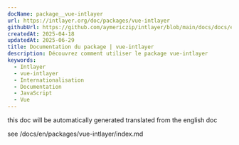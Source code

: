 ```yaml
---
docName: package__vue-intlayer
url: https://intlayer.org/doc/packages/vue-intlayer
githubUrl: https://github.com/aymericzip/intlayer/blob/main/docs/docs/en/packages/vue-intlayer/index.md
createdAt: 2025-04-18
updatedAt: 2025-06-29
title: Documentation du package | vue-intlayer
description: Découvrez comment utiliser le package vue-intlayer
keywords:
  - Intlayer
  - vue-intlayer
  - Internationalisation
  - Documentation
  - JavaScript
  - Vue
---
```


this doc will be automatically generated translated from the english doc

see /docs/en/packages/vue-intlayer/index.md
